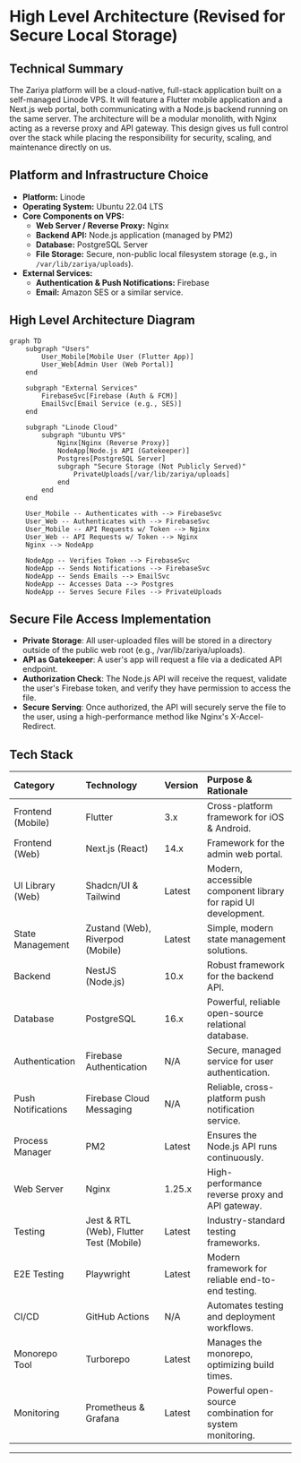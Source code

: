 # **High Level Architecture (Revised for Secure Local Storage)**

## **Technical Summary**
The Zariya platform will be a cloud-native, full-stack application built on a self-managed Linode VPS. It will feature a Flutter mobile application and a Next.js web portal, both communicating with a Node.js backend running on the same server. The architecture will be a modular monolith, with Nginx acting as a reverse proxy and API gateway. This design gives us full control over the stack while placing the responsibility for security, scaling, and maintenance directly on us.

## **Platform and Infrastructure Choice**
* **Platform:** Linode
* **Operating System:** Ubuntu 22.04 LTS
* **Core Components on VPS:**
    * **Web Server / Reverse Proxy:** Nginx
    * **Backend API:** Node.js application (managed by PM2)
    * **Database:** PostgreSQL Server
    * **File Storage:** Secure, non-public local filesystem storage (e.g., in `/var/lib/zariya/uploads`).
* **External Services:**
    * **Authentication & Push Notifications:** Firebase
    * **Email:** Amazon SES or a similar service.

## **High Level Architecture Diagram**
```mermaid
graph TD
    subgraph "Users"
        User_Mobile[Mobile User (Flutter App)]
        User_Web[Admin User (Web Portal)]
    end

    subgraph "External Services"
        FirebaseSvc[Firebase (Auth & FCM)]
        EmailSvc[Email Service (e.g., SES)]
    end

    subgraph "Linode Cloud"
        subgraph "Ubuntu VPS"
            Nginx[Nginx (Reverse Proxy)]
            NodeApp[Node.js API (Gatekeeper)]
            Postgres[PostgreSQL Server]
            subgraph "Secure Storage (Not Publicly Served)"
                PrivateUploads[/var/lib/zariya/uploads]
            end
        end
    end

    User_Mobile -- Authenticates with --> FirebaseSvc
    User_Web -- Authenticates with --> FirebaseSvc
    User_Mobile -- API Requests w/ Token --> Nginx
    User_Web -- API Requests w/ Token --> Nginx
    Nginx --> NodeApp
    
    NodeApp -- Verifies Token --> FirebaseSvc
    NodeApp -- Sends Notifications --> FirebaseSvc
    NodeApp -- Sends Emails --> EmailSvc
    NodeApp -- Accesses Data --> Postgres
    NodeApp -- Serves Secure Files --> PrivateUploads
```

## **Secure File Access Implementation**

* **Private Storage**: All user-uploaded files will be stored in a directory outside of the public web root (e.g., /var/lib/zariya/uploads).
* **API as Gatekeeper**: A user's app will request a file via a dedicated API endpoint.
* **Authorization Check**: The Node.js API will receive the request, validate the user's Firebase token, and verify they have permission to access the file.
* **Secure Serving**: Once authorized, the API will securely serve the file to the user, using a high-performance method like Nginx's X-Accel-Redirect.

## **Tech Stack**

| Category | Technology | Version | Purpose & Rationale |
| :--- | :--- | :--- | :--- |
| Frontend (Mobile) | Flutter | 3.x | Cross-platform framework for iOS & Android. |
| Frontend (Web) | Next.js (React) | 14.x | Framework for the admin web portal. |
| UI Library (Web) | Shadcn/UI & Tailwind | Latest | Modern, accessible component library for rapid UI development. |
| State Management | Zustand (Web), Riverpod (Mobile) | Latest | Simple, modern state management solutions. |
| Backend | NestJS (Node.js) | 10.x | Robust framework for the backend API. |
| Database | PostgreSQL | 16.x | Powerful, reliable open-source relational database. |
| Authentication | Firebase Authentication | N/A | Secure, managed service for user authentication. |
| Push Notifications | Firebase Cloud Messaging | N/A | Reliable, cross-platform push notification service. |
| Process Manager | PM2 | Latest | Ensures the Node.js API runs continuously. |
| Web Server | Nginx | 1.25.x | High-performance reverse proxy and API gateway. |
| Testing | Jest & RTL (Web), Flutter Test (Mobile) | Latest | Industry-standard testing frameworks. |
| E2E Testing | Playwright | Latest | Modern framework for reliable end-to-end testing. |
| CI/CD | GitHub Actions | N/A | Automates testing and deployment workflows. |
| Monorepo Tool | Turborepo | Latest | Manages the monorepo, optimizing build times. |
| Monitoring | Prometheus & Grafana | Latest | Powerful open-source combination for system monitoring. |

---
